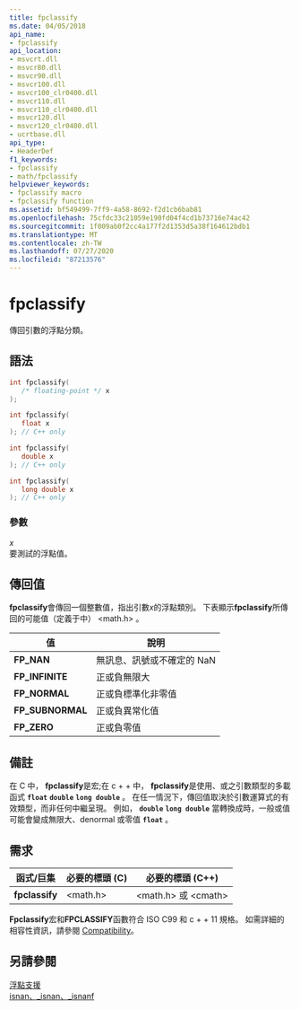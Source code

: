 ```yaml
---
title: fpclassify
ms.date: 04/05/2018
api_name:
- fpclassify
api_location:
- msvcrt.dll
- msvcr80.dll
- msvcr90.dll
- msvcr100.dll
- msvcr100_clr0400.dll
- msvcr110.dll
- msvcr110_clr0400.dll
- msvcr120.dll
- msvcr120_clr0400.dll
- ucrtbase.dll
api_type:
- HeaderDef
f1_keywords:
- fpclassify
- math/fpclassify
helpviewer_keywords:
- fpclassify macro
- fpclassify function
ms.assetid: bf549499-7ff9-4a58-8692-f2d1cb6bab81
ms.openlocfilehash: 75cfdc33c21059e190fd04f4cd1b73716e74ac42
ms.sourcegitcommit: 1f009ab0f2cc4a177f2d1353d5a38f164612bdb1
ms.translationtype: MT
ms.contentlocale: zh-TW
ms.lasthandoff: 07/27/2020
ms.locfileid: "87213576"
---
```

# <a name="fpclassify"></a>fpclassify

傳回引數的浮點分類。

## <a name="syntax"></a>語法

```C
int fpclassify(
   /* floating-point */ x
);

int fpclassify(
   float x
); // C++ only

int fpclassify(
   double x
); // C++ only

int fpclassify(
   long double x
); // C++ only
```

### <a name="parameters"></a>參數

*x*<br/>
要測試的浮點值。

## <a name="return-value"></a>傳回值

**fpclassify**會傳回一個整數值，指出引數*x*的浮點類別。 下表顯示**fpclassify**所傳回的可能值（定義于中） \<math.h> 。

|值|說明|
|-----------|-----------------|
|**FP_NAN**|無訊息、訊號或不確定的 NaN|
|**FP_INFINITE**|正或負無限大|
|**FP_NORMAL**|正或負標準化非零值|
|**FP_SUBNORMAL**|正或負異常化值|
|**FP_ZERO**|正或負零值|

## <a name="remarks"></a>備註

在 C 中， **fpclassify**是宏;在 c + + 中， **fpclassify**是使用、或之引數類型的多載函式 **`float`** **`double`** **`long double`** 。 在任一情況下，傳回值取決於引數運算式的有效類型，而非任何中繼呈現。 例如， **`double`** **`long double`** 當轉換成時，一般或值可能會變成無限大、denormal 或零值 **`float`** 。

## <a name="requirements"></a>需求

|函式/巨集|必要的標頭 (C)|必要的標頭 (C++)|
|---------------------|---------------------------|-------------------------------|
|**fpclassify**|\<math.h>|\<math.h> 或 \<cmath>|

**Fpclassify**宏和**FPCLASSIFY**函數符合 ISO C99 和 c + + 11 規格。 如需詳細的相容性資訊，請參閱 [Compatibility](../../c-runtime-library/compatibility.md)。

## <a name="see-also"></a>另請參閱

[浮點支援](../../c-runtime-library/floating-point-support.md)<br/>
[isnan、_isnan、_isnanf](isnan-isnan-isnanf.md)<br/>
